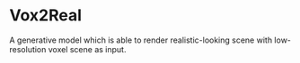 # Vox2Real
A generative model which is able to render realistic-looking scene with low-resolution voxel scene as input.
